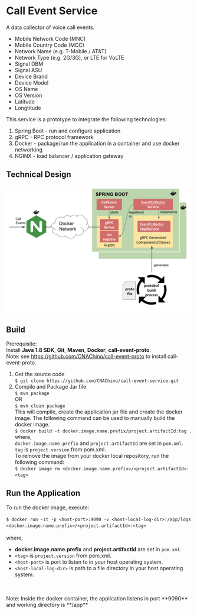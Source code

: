 # Call Event Service

A data collector of voice call events.  

* Mobile Network Code (MNC) 
* Mobile Country Code (MCC) 
* Network Name (e.g. T-Mobile / AT&T)
* Network Type (e.g. 2G/3G), or LTE for VoLTE
* Signal DBM
* Signal ASU
* Device Brand
* Device Model
* OS Name
* OS Version
* Latitude
* Longtitude

This service is a prototype to integrate the following technologies:
1. Spring Boot - run and configure application
2. gRPC - RPC protocol framework 
3. Docker - package/run the application in a container and use docker networking
4. NGINX - load balancer / application gateway 
 
## Technical Design

![TD Image](appdesign.png)

## Build

Prerequisite: 
<br /> Install **Java 1.8 SDK**, **Git**, **Maven**, **Docker**, **call-event-proto**.
<br /> Note:  see https://github.com/CNAChino/call-event-proto to install call-event-proto.   

1.  Get the source code
<br /> `$ git clone https://github.com/CNAChino/call-event-service.git`
2.  Compile and Package Jar file
<br /> `$ mvn package`
<br /> OR
<br /> `$ mvn clean package`
<br /> This will compile, create the application jar file and create the docker image.  The following command can be used to manually build the docker image. 
<br /> `$ docker build -t docker.image.name.prefix/project.artifactId:tag .`
<br /> where, 
<br /> `docker.image.name.prefix` and `project.artifactId` are set in `pom.xml`. 
<br /> `tag` is `project.version` from pom.xml. 
<br /> To remove the image from your docker local repository, run the following command: 
<br /> `$ docker image rm <docker.image.name.prefix>/<project.artifactId>:<tag>`   
 

## Run the Application

To run the docker image, execute:

`$ docker run -it -p <host-port>:9090 -v <host-local-log-dir>:/app/logs <docker.image.name.prefix>/<project.artifactId>:<tag>`
 <br />
 <br /> where,
 * **docker.image.name.prefix** and **project.artifactId** are set in `pom.xml`. 
 * `<tag>` is `project.version` from pom.xml.
 * `<host-port>` is port to listen to in your host operating system.
 * `<host-local-log-dir>` is path to a file directory in your host operating system.
 <br /> 
 <br /> Note:  Inside the docker container,  the application listens in port **9090** and working directory is **/app**